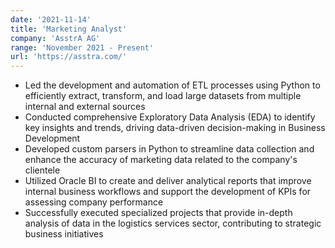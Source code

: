 ```yaml
---
date: '2021-11-14'
title: 'Marketing Analyst'
company: 'AsstrA AG'
range: 'November 2021 - Present'
url: 'https://asstra.com/'
---
```


- Led the development and automation of ETL processes using Python to efficiently extract, transform, and load large datasets from multiple internal and external sources
-	Conducted comprehensive Exploratory Data Analysis (EDA) to identify key insights and trends, driving data-driven decision-making in Business Development
-	Developed custom parsers in Python to streamline data collection and enhance the accuracy of marketing data related to the company's clientele
-	Utilized Oracle BI to create and deliver analytical reports that improve internal business workflows and support the development of KPIs for assessing company performance
-	Successfully executed specialized projects that provide in-depth analysis of data in the logistics services sector, contributing to strategic business initiatives




